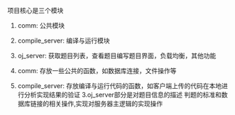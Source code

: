 项目核心是三个模块
1. comm: 公共模块
2. compile_server: 编译与运行模块
3. oj_server: 获取题目列表，查看题目编写题目界面，负载均衡，其他功能

1. comm: 存放一些公共的函数，如数据库连接，文件操作等
2. compile_server: 存放编译与运行代码的函数，如客户端上传的代码在本地进行分析实现结果的验证
3.oj_server部分是对题目信息的描述 判题的标准和数据库链接的相关操作,实现对服务器主逻辑的实现操作